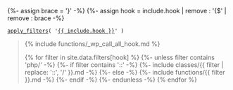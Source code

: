 {%- assign brace = '}' -%}
{%- assign hook = include.hook | remove : '{$' | remove : brace -%}

<p><code><a href="https://developer.wordpress.org/reference/functions/apply_filters/">apply_filters</a>( '<a href="https://developer.wordpress.org/reference/hooks/{{ hook }}/">{{ include.hook }}</a>' )</code></p>

<blockquote>

{% include functions/_wp_call_all_hook.md %}

{% for filter in site.data.filters[hook] %}
  {%- unless filter contains 'php/' -%}
    {%- if filter contains '::' -%}
      {%- include classes/{{ filter | replace: '::', '/' }}.md -%}
    {%- else -%}
      {%- include functions/{{ filter }}.md -%}
    {%- endif -%}
  {%- endunless -%}
{% endfor %}

</blockquote>
